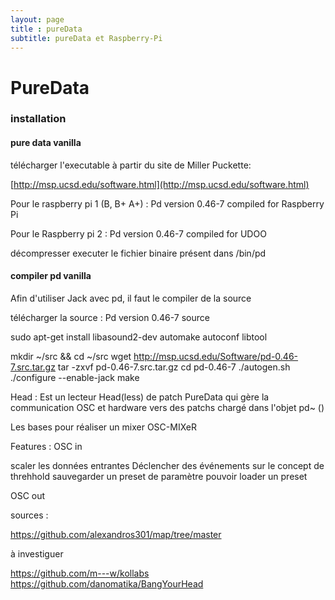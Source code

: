 ```yaml
---
layout: page
title : pureData
subtitle: pureData et Raspberry-Pi
---
```


# PureData

### installation

#### pure data vanilla

télécharger l'executable à partir du site de Miller Puckette:



[http://msp.ucsd.edu/software.html](http://msp.ucsd.edu/software.html)

Pour le raspberry pi 1 (B, B+ A+)  : Pd version 0.46-7
 compiled for Raspberry Pi

Pour le Raspberry pi 2 : Pd version 0.46-7 compiled for UDOO


décompresser
executer le fichier binaire présent dans /bin/pd


#### compiler pd vanilla
Afin d'utiliser Jack avec pd,  il faut le compiler de la source

télécharger la source : Pd version 0.46-7 source

sudo apt-get install libasound2-dev automake autoconf libtool

mkdir ~/src && cd ~/src
wget http://msp.ucsd.edu/Software/pd-0.46-7.src.tar.gz
tar -zxvf pd-0.46-7.src.tar.gz
cd pd-0.46-7
./autogen.sh
./configure --enable-jack
make


Head : Est un lecteur Head(less) de patch PureData qui gère la communication OSC
et hardware vers des patchs chargé dans l'objet pd~ ()



Les bases pour réaliser un mixer OSC-MIXeR

Features :
OSC in

scaler les données entrantes
Déclencher des événements sur le concept de threhhold
sauvegarder un preset de paramètre
pouvoir loader un preset


OSC out


sources :

https://github.com/alexandros301/map/tree/master


à investiguer

https://github.com/m---w/kollabs
https://github.com/danomatika/BangYourHead
